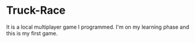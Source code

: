 # Truck-Race
It is a local multiplayer game I programmed. I'm on my learning phase and this is my first game.
